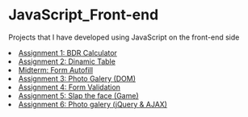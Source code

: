 # JavaScript_Front-end
 Projects that I have developed using JavaScript on the front-end side
 <li><a class="single" href="http://studentweb.cencol.ca/mferre39/Comp125/assignment1/assignment1.html">Assignment 1: BDR Calculator</a></li>
 <li><a class="single" href="http://studentweb.cencol.ca/mferre39/Comp125/assignment2/assignment2.html">Assignment 2: Dinamic Table</a></li>
 <li><a class="single" href="http://studentweb.cencol.ca/mferre39/Comp125/Midterm/midterm.html">Midterm: Form Autofill</a></li>
 <li><a class="single" href="http://studentweb.cencol.ca/mferre39/Comp125/assignment3/photos.htm">Assignment 3: Photo Galery (DOM)</a></li>
 <li><a class="single" href="http://studentweb.cencol.ca/mferre39/Comp125/Assignment4/assignment4.html">Assignment 4: Form Validation</a></li>
 <li><a class="single" href="http://studentweb.cencol.ca/mferre39/Comp125/Assignment5/assignment5.html">Assignment 5: Slap the face (Game)</a></li>
 <li><a class="single" href="http://studentweb.cencol.ca/mferre39/Comp125/Assignment6/photos.htm">Assignment 6: Photo galery (jQuery & AJAX)</a></li>

